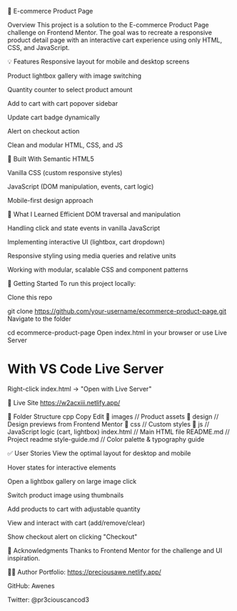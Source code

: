 🛒 E-commerce Product Page

Overview
This project is a solution to the E-commerce Product Page challenge on Frontend Mentor. The goal was to recreate a responsive product detail page with an interactive cart experience using only HTML, CSS, and JavaScript.

💡 Features
Responsive layout for mobile and desktop screens

Product lightbox gallery with image switching

Quantity counter to select product amount

Add to cart with cart popover sidebar

Update cart badge dynamically

Alert on checkout action

Clean and modular HTML, CSS, and JS

🔧 Built With
Semantic HTML5

Vanilla CSS (custom responsive styles)

JavaScript (DOM manipulation, events, cart logic)

Mobile-first design approach

🎯 What I Learned
Efficient DOM traversal and manipulation

Handling click and state events in vanilla JavaScript

Implementing interactive UI (lightbox, cart dropdown)

Responsive styling using media queries and relative units

Working with modular, scalable CSS and component patterns

📁 Getting Started
To run this project locally:

Clone this repo

git clone https://github.com/your-username/ecommerce-product-page.git
Navigate to the folder

cd ecommerce-product-page
Open index.html in your browser or use Live Server

# With VS Code Live Server
Right-click index.html → "Open with Live Server"

🚀 Live Site
https://w2acxiii.netlify.app/

📂 Folder Structure
cpp
Copy
Edit
📁 images         // Product assets
📁 design         // Design previews from Frontend Mentor
📁 css            // Custom styles
📁 js             // JavaScript logic (cart, lightbox)
index.html        // Main HTML file
README.md         // Project readme
style-guide.md    // Color palette & typography guide

✅ User Stories
 View the optimal layout for desktop and mobile

 Hover states for interactive elements

 Open a lightbox gallery on large image click

 Switch product image using thumbnails

 Add products to cart with adjustable quantity

 View and interact with cart (add/remove/clear)

 Show checkout alert on clicking "Checkout"

📌 Acknowledgments
Thanks to Frontend Mentor for the challenge and UI inspiration.

🙋‍♂️ Author
Portfolio: https://preciousawe.netlify.app/

GitHub: Awenes

Twitter: @pr3ciouscancod3